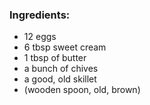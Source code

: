 ### Ingredients:

- 12 eggs
- 6 tbsp sweet cream
- 1 tbsp of butter
- a bunch of chives
- a good, old skillet
- (wooden spoon, old, brown)

